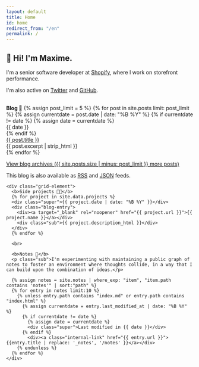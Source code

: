 ```yaml
---
layout: default
title: Home
id: home
redirect_from: "/en"
permalink: /
---
```


<div>
  <h2>👋 Hi! I'm Maxime.</h2>
  <p>
    I'm a senior software developer at <a target="_blank" rel="noopener" href="https://www.shopify.ca/">Shopify</a>, where I work on storefront performance.
  </p>

  <p class="sub">
    I'm also active on <a title='Twitter' rel="me" target="_blank" rel="noopener" href="https://twitter.com/vaillancourtmax">Twitter</a> and
    <a title='GitHub' rel="me" target="_blank" rel="noopener" href="https://github.com/maximevaillancourt/">GitHub</a>.
  </p>

  <br>

  <div class="grid">
    <div class="grid-element">
      <b>Blog 📝</b>
      {% assign post_limit = 5 %}
      {% for post in site.posts limit: post_limit %}
        {% assign currentdate = post.date | date: "%B %Y" %}
        {% if currentdate != date %}
          {% assign date = currentdate %}
          <div class="super">{{ date }}</div>
        {% endif %}
          <div class="blog-entry">
            <div><a class="internal-link" href="{{ post.url }}">{{ post.title }}</a></div>
            <div class="sub">{{ post.excerpt | strip_html }}</div>
          </div>
      {% endfor %}
      <br>
      <div class="sub">
        <p>
          <a class="internal-link" href="/blog">
            View blog archives ({{ site.posts.size | minus: post_limit }} more posts)
          </a>
        </p>
        <p>
          This blog is also available as <a class="internal-link" target="_blank" href="/rss.xml">RSS</a> and <a class="internal-link" target="_blank" href="/feed.json">JSON</a> feeds.
        </p>
      </div>
    </div>

    <div class="grid-element">
      <b>Side projects 👨‍💻</b>
      {% for project in site.data.projects %}
      <div class="super">{{ project.date | date: "%B %Y" }}</div>
      <div class="blog-entry">
        <div><a target="_blank" rel="noopener" href="{{ project.url }}">{{ project.name }}</a></div>
        <div class="sub">{{ project.description_html }}</div>
      </div>
      {% endfor %}

      <br>

      <b>Notes 📘</b>
      <p class="sub">I'm experimenting with maintaining a public graph of notes to foster an environment where thoughts collide, in a way that I can build upon the combination of ideas.</p>

      {% assign notes = site.notes | where_exp: "item", "item.path contains 'notes'" | sort:"path" %}
      {% for entry in notes limit:10 %}
        {% unless entry.path contains "index.md" or entry.path contains "index.html" %}
          {% assign currentdate = entry.last_modified_at | date: "%B %Y" %}
          {% if currentdate != date %}
            {% assign date = currentdate %}
            <div class="super">Last modified in {{ date }}</div>
          {% endif %}
            <div><a class="internal-link" href="{{ entry.url }}">{{entry.title | replace: '_notes', '/notes' }}</a></div>
        {% endunless %}
      {% endfor %}
    </div>
  </div>
</div>

